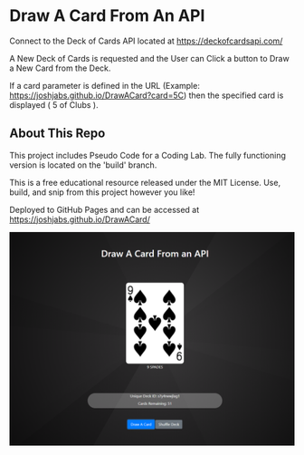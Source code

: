 # Draw A Card From An API

Connect to the Deck of Cards API located at https://deckofcardsapi.com/

A New Deck of Cards is requested and the User can Click a button to Draw a New Card from the Deck.

If a card parameter is defined in the URL (Example: https://joshjabs.github.io/DrawACard?card=5C) then the specified card is displayed ( 5 of Clubs ).


## About This Repo

This project includes Pseudo Code for a Coding Lab. The fully functioning version is located on the 'build' branch.

This is a free educational resource released under the MIT License. Use, build, and snip from this project however you like!

Deployed to GitHub Pages and can be accessed at https://joshjabs.github.io/DrawACard/

![draw a card](capture.png)